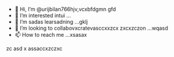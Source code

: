 - 👋 Hi, I’m @urijbilan766hjv,vcxbfdgmn gfd
- 👀 I’m interested intui ...
- 🌱 I’m sadas learsadning ...gklj
- 💞️ I’m looking to collabovxcratevasccxxzcx zxcxzczon ...wqasd
- 📫 How to reach me ...xsasax
<!---hbxsavxc
urijbilan766/sad is a ✨ special ✨ repository because its `README.md` (this file) appears on your GitHub profile.
You can click the Preview link to take a look at yyiuour changes.asd
--->
zc
asd
x
assaccxzczxc
